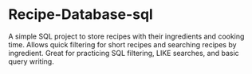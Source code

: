 # Recipe-Database-sql
A simple SQL project to store recipes with their ingredients and cooking time. Allows quick filtering for short recipes and searching recipes by ingredient. Great for practicing SQL filtering, LIKE searches, and basic query writing.
